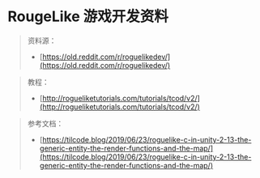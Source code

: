 # RougeLike 游戏开发资料

> 资料源：
>
> - [https://old.reddit.com/r/roguelikedev/](https://old.reddit.com/r/roguelikedev/)

> 教程：
>
> - [http://rogueliketutorials.com/tutorials/tcod/v2/](http://rogueliketutorials.com/tutorials/tcod/v2/)

> 参考文档：
>
> - [https://tilcode.blog/2019/06/23/roguelike-c-in-unity-2-13-the-generic-entity-the-render-functions-and-the-map/](https://tilcode.blog/2019/06/23/roguelike-c-in-unity-2-13-the-generic-entity-the-render-functions-and-the-map/)
